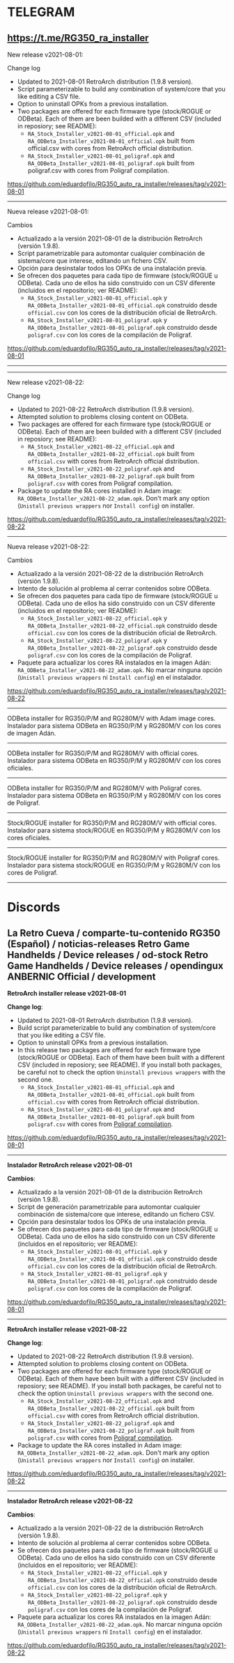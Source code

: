 # TELEGRAM
https://t.me/RG350_ra_installer
-------------------

New release v2021-08-01:

Change log

* Updated to 2021-08-01 RetroArch distribution (1.9.8 version).
* Script parameterizable to build any combination of system/core that you like editing a CSV file.
* Option to uninstall OPKs from a previous installation.
* Two packages are offered for each firmware type (stock/ROGUE or ODBeta). Each of them are been builded with a different CSV (included in reposiory; see README):
    * `RA_Stock_Installer_v2021-08-01_official.opk` and `RA_ODBeta_Installer_v2021-08-01_official.opk` built from official.csv with cores from RetroArch official distribution.
    * `RA_Stock_Installer_v2021-08-01_poligraf.opk` and `RA_ODBeta_Installer_v2021-08-01_poligraf.opk` built from poligraf.csv with cores from Poligraf compilation.


https://github.com/eduardofilo/RG350_auto_ra_installer/releases/tag/v2021-08-01

----------------

Nueva release v2021-08-01:

Cambios

* Actualizado a la versión 2021-08-01 de la distribución RetroArch (versión 1.9.8).
* Script parametrizable para automontar cualquier combinación de sistema/core que interese, editando un fichero CSV.
* Opción para desinstalar todos los OPKs de una instalación previa.
* Se ofrecen dos paquetes para cada tipo de firmware (stock/ROGUE u ODBeta). Cada uno de ellos ha sido construido con un CSV diferente (incluidos en el repositorio; ver README):
    * `RA_Stock_Installer_v2021-08-01_official.opk` y `RA_ODBeta_Installer_v2021-08-01_official.opk` construido desde `official.csv` con los cores de la distribución oficial de RetroArch.
    * `RA_Stock_Installer_v2021-08-01_poligraf.opk` y `RA_ODBeta_Installer_v2021-08-01_poligraf.opk` construido desde `poligraf.csv` con los cores de la compilación de Poligraf.

https://github.com/eduardofilo/RG350_auto_ra_installer/releases/tag/v2021-08-01

----------

-------------------

New release v2021-08-22:

Change log

* Updated to 2021-08-22 RetroArch distribution (1.9.8 version).
* Attempted solution to problems closing content on ODBeta.
* Two packages are offered for each firmware type (stock/ROGUE or ODBeta). Each of them are been builded with a different CSV (included in reposiory; see README):
    * `RA_Stock_Installer_v2021-08-22_official.opk` and `RA_ODBeta_Installer_v2021-08-22_official.opk` built from `official.csv` with cores from RetroArch official distribution.
    * `RA_Stock_Installer_v2021-08-22_poligraf.opk` and `RA_ODBeta_Installer_v2021-08-22_poligraf.opk` built from `poligraf.csv` with cores from Poligraf compilation.
* Package to update the RA cores installed in Adam image: `RA_ODBeta_Installer_v2021-08-22_adam.opk`. Don't mark any option (`Unistall previous wrappers` nor `Install config`) on installer.

https://github.com/eduardofilo/RG350_auto_ra_installer/releases/tag/v2021-08-22

----------------

Nueva release v2021-08-22:

Cambios

* Actualizado a la versión 2021-08-22 de la distribución RetroArch (versión 1.9.8).
* Intento de solución al problema al cerrar contenidos sobre ODBeta.
* Se ofrecen dos paquetes para cada tipo de firmware (stock/ROGUE u ODBeta). Cada uno de ellos ha sido construido con un CSV diferente (incluidos en el repositorio; ver README):
    * `RA_Stock_Installer_v2021-08-22_official.opk` y `RA_ODBeta_Installer_v2021-08-22_official.opk` construido desde `official.csv` con los cores de la distribución oficial de RetroArch.
    * `RA_Stock_Installer_v2021-08-22_poligraf.opk` y `RA_ODBeta_Installer_v2021-08-22_poligraf.opk` construido desde `poligraf.csv` con los cores de la compilación de Poligraf.
* Paquete para actualizar los cores RA instalados en la imagen Adán: `RA_ODBeta_Installer_v2021-08-22_adam.opk`. No marcar ninguna opción (`Unistall previous wrappers` ni `Install config`) en el instalador.

https://github.com/eduardofilo/RG350_auto_ra_installer/releases/tag/v2021-08-22

----------

ODBeta installer for RG350/P/M and RG280M/V with Adam image cores.
Instalador para sistema ODBeta en RG350/P/M y RG280M/V con los cores de imagen Adán.

----------

ODBeta installer for RG350/P/M and RG280M/V with official cores.
Instalador para sistema ODBeta en RG350/P/M y RG280M/V con los cores oficiales.

----------

ODBeta installer for RG350/P/M and RG280M/V with Poligraf cores.
Instalador para sistema ODBeta en RG350/P/M y RG280M/V con los cores de Poligraf.

----------

Stock/ROGUE installer for RG350/P/M and RG280M/V with official cores.
Instalador para sistema stock/ROGUE en RG350/P/M y RG280M/V con los cores oficiales.

----------

Stock/ROGUE installer for RG350/P/M and RG280M/V with Poligraf cores.
Instalador para sistema stock/ROGUE en RG350/P/M y RG280M/V con los cores de Poligraf.

----------

# Discords
La Retro Cueva / comparte-tu-contenido
RG350 (Español) / noticias-releases
Retro Game Handhelds / Device releases / od-stock
Retro Game Handhelds / Device releases / opendingux
ANBERNIC Official / development
------------------
**RetroArch installer release v2021-08-01**

**Change log**:
* Updated to 2021-08-01 RetroArch distribution (1.9.8 version).
* Build script parameterizable to build any combination of system/core that you like editing a CSV file.
* Option to uninstall OPKs from a previous installation.
* In this release two packages are offered for each firmware type (stock/ROGUE or ODBeta). Each of them have been built with a different CSV (included in reposiory; see README). If you install both packages, be careful not to check the option `Uninstall previous wrappers` with the second one.
    * `RA_Stock_Installer_v2021-08-01_official.opk` and `RA_ODBeta_Installer_v2021-08-01_official.opk` built from `official.csv` with cores from RetroArch official distribution.
    * `RA_Stock_Installer_v2021-08-01_poligraf.opk` and `RA_ODBeta_Installer_v2021-08-01_poligraf.opk` built from `poligraf.csv` with cores from [Poligraf compilation](https://github.com/Poligraf/opendingux_ra_cores_unofficial).

https://github.com/eduardofilo/RG350_auto_ra_installer/releases/tag/v2021-08-01

-----------------

**Instalador RetroArch release v2021-08-01**

**Cambios**:
* Actualizado a la versión 2021-08-01 de la distribución RetroArch (versión 1.9.8).
* Script de generación parametrizable para automontar cualquier combinación de sistema/core que interese, editando un fichero CSV.
* Opción para desinstalar todos los OPKs de una instalación previa.
* Se ofrecen dos paquetes para cada tipo de firmware (stock/ROGUE u ODBeta). Cada uno de ellos ha sido construido con un CSV diferente (incluidos en el repositorio; ver README):
    * `RA_Stock_Installer_v2021-08-01_official.opk` y `RA_ODBeta_Installer_v2021-08-01_official.opk` construido desde `official.csv` con los cores de la distribución oficial de RetroArch.
    * `RA_Stock_Installer_v2021-08-01_poligraf.opk` y `RA_ODBeta_Installer_v2021-08-01_poligraf.opk` construido desde `poligraf.csv` con los cores de la compilación de Poligraf.

https://github.com/eduardofilo/RG350_auto_ra_installer/releases/tag/v2021-08-01


------------------
**RetroArch installer release v2021-08-22**

**Change log**:
* Updated to 2021-08-22 RetroArch distribution (1.9.8 version).
* Attempted solution to problems closing content on ODBeta.
* Two packages are offered for each firmware type (stock/ROGUE or ODBeta). Each of them have been built with a different CSV (included in reposiory; see README). If you install both packages, be careful not to check the option `Uninstall previous wrappers` with the second one.
    * `RA_Stock_Installer_v2021-08-22_official.opk` and `RA_ODBeta_Installer_v2021-08-22_official.opk` built from `official.csv` with cores from RetroArch official distribution.
    * `RA_Stock_Installer_v2021-08-22_poligraf.opk` and `RA_ODBeta_Installer_v2021-08-22_poligraf.opk` built from `poligraf.csv` with cores from [Poligraf compilation](https://github.com/Poligraf/opendingux_ra_cores_unofficial).
* Package to update the RA cores installed in Adam image: `RA_ODBeta_Installer_v2021-08-22_adam.opk`. Don't mark any option (`Unistall previous wrappers` nor `Install config`) on installer.

https://github.com/eduardofilo/RG350_auto_ra_installer/releases/tag/v2021-08-22

-----------------

**Instalador RetroArch release v2021-08-22**

**Cambios**:
* Actualizado a la versión 2021-08-22 de la distribución RetroArch (versión 1.9.8).
* Intento de solución al problema al cerrar contenidos sobre ODBeta.
* Se ofrecen dos paquetes para cada tipo de firmware (stock/ROGUE u ODBeta). Cada uno de ellos ha sido construido con un CSV diferente (incluidos en el repositorio; ver README):
    * `RA_Stock_Installer_v2021-08-22_official.opk` y `RA_ODBeta_Installer_v2021-08-22_official.opk` construido desde `official.csv` con los cores de la distribución oficial de RetroArch.
    * `RA_Stock_Installer_v2021-08-22_poligraf.opk` y `RA_ODBeta_Installer_v2021-08-22_poligraf.opk` construido desde `poligraf.csv` con los cores de la compilación de Poligraf.
* Paquete para actualizar los cores RA instalados en la imagen Adán: `RA_ODBeta_Installer_v2021-08-22_adam.opk`. No marcar ninguna opción (`Unistall previous wrappers` ni `Install config`) en el instalador.

https://github.com/eduardofilo/RG350_auto_ra_installer/releases/tag/v2021-08-22
